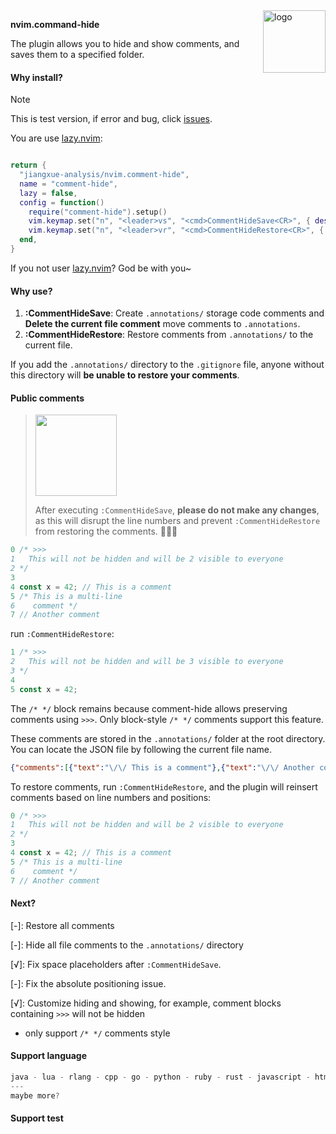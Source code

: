 <img alt="logo" style="float: center;right: 0px" src="https://github.com/user-attachments/assets/fe240bc6-5149-4350-bf5c-5a51ea0bd7e4" width="100" div align=right>
<p></p>


**nvim.command-hide**

The plugin allows you to hide and show comments, and saves them to a specified folder.

#### Why install?

> [!NOTE]
> This is test version, if error and bug, click [issues](https://github.com/jiangxue-analysis/nvim.comment-hide/issues).

You are use [lazy.nvim](https://github.com/folke/lazy.nvim):

```lua

return {
  "jiangxue-analysis/nvim.comment-hide",
  name = "comment-hide",
  lazy = false,
  config = function()
    require("comment-hide").setup()
    vim.keymap.set("n", "<leader>vs", "<cmd>CommentHideSave<CR>", { desc = "Comment: Save (strip comments)" })
    vim.keymap.set("n", "<leader>vr", "<cmd>CommentHideRestore<CR>", { desc = "Comment: Restore from backup" })
  end,
}
```

If you not user [lazy.nvim](https://github.com/folke/lazy.nvim)? God be with you~

#### Why use?

1. **:CommentHideSave**: Create `.annotations/` storage code comments and **Delete the current file comment** move comments to `.annotations`.
2. **:CommentHideRestore**: Restore comments from `.annotations/` to the current file.

If you add the `.annotations/` directory to the `.gitignore` file, anyone without this directory will **be unable to restore your comments**.

#### Public comments

> <img width="130" src="https://github.com/user-attachments/assets/20cd1f83-4fdc-45f4-bb6b-23506c56414c" />
>
> After executing `:CommentHideSave`, **please do not make any changes**, as this will disrupt the line numbers and prevent `:CommentHideRestore` from restoring the comments. 👊🐱🔥

```js
0 /* >>>                                                               
1   This will not be hidden and will be 2 visible to everyone          
2 */                                                                   
3                                                                      
4 const x = 42; // This is a comment                                   
5 /* This is a multi-line                                              
6    comment */                                                        
7 // Another comment                                                   
```

run `:CommentHideRestore`:

```js
1 /* >>>                                                           
2   This will not be hidden and will be 3 visible to everyone      
3 */                                                               
4                                                                  
5 const x = 42;                                                    
```

The `/* */` block remains because comment-hide allows preserving comments using `>>>`. Only block-style `/* */` comments support this feature.

These comments are stored in the `.annotations/` folder at the root directory. You can locate the JSON file by following the current file name.

```json
{"comments":[{"text":"\/\/ This is a comment"},{"text":"\/\/ Another comment"},{"multi":true,"text":"\/* This is a multi-line\n\/* This is a multi-line\n   comment *\/"}],"originalContent":"\/* >>>\n  This will not be hidden and will be visible to everyone\n*\/\n\nconst x = 42; \/\/ This is a comment\n\/* This is a multi-line\n   comment *\/\n\/\/ Another comment","filePath":"Code\/project\/iusx\/test\/hhha.js"}
```

To restore comments, run `:CommentHideRestore`, and the plugin will reinsert comments based on line numbers and positions:

```js
0 /* >>>                                                               
1   This will not be hidden and will be 2 visible to everyone          
2 */                                                                   
3                                                                      
4 const x = 42; // This is a comment                                   
5 /* This is a multi-line                                              
6    comment */                                                        
7 // Another comment                                                   
```

#### Next?

[-]: Restore all comments

[-]: Hide all file comments to the `.annotations/` directory

[√]: Fix space placeholders after `:CommentHideSave`.

[-]: Fix the absolute positioning issue.

[√]: Customize hiding and showing, for example, comment blocks containing `>>>` will not be hidden
- only support `/* */` comments style

#### Support language

```js
java - lua - rlang - cpp - go - python - ruby - rust - javascript - html - scss - css - typescript - python - tsx -jsx - vue
---
maybe more?
```

#### Support test

```js

```
